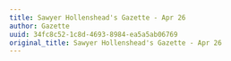 ```yaml
---
title: Sawyer Hollenshead's Gazette - Apr 26
author: Gazette
uuid: 34fc8c52-1c8d-4693-8984-ea5a5ab06769
original_title: Sawyer Hollenshead's Gazette - Apr 26
---
```


